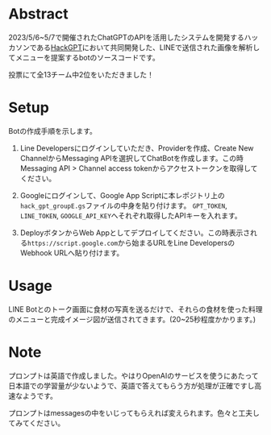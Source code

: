 # Abstract

2023/5/6~5/7で開催されたChatGPTのAPIを活用したシステムを開発するハッカソンである[HackGPT](https://hackgpt.tokyo)において共同開発した、LINEで送信された画像を解析してメニューを提案するbotのソースコードです。

投票にて全13チーム中2位をいただきました！

 
# Setup

Botの作成手順を示します。

1. Line Developersにログインしていただき、Providerを作成、Create New ChannelからMessaging APIを選択してChatBotを作成します。この時Messaging API > Channel access tokenからアクセストークンを取得してください。

2. Googleにログインして、Google App Scriptに本レポジトリ上の`hack_gpt_groupE.gs`ファイルの中身を貼り付けます。
`GPT_TOKEN`, `LINE_TOKEN`, `GOOGLE_API_KEY`へそれぞれ取得したAPIキーを入れます。

3. DeployボタンからWeb Appとしてデプロイしてください。この時表示される`https://script.google.com`から始まるURLをLine DevelopersのWebhook URLへ貼り付けます。

 
# Usage

LINE Botとのトーク画面に食材の写真を送るだけで、それらの食材を使った料理のメニューと完成イメージ図が送信されてきます。(20~25秒程度かかります。)

 
# Note

プロンプトは英語で作成しました。やはりOpenAIのサービスを使うにあたって日本語での学習量が少ないようで、英語で答えてもらう方が処理が正確ですし高速なようです。

プロンプトはmessagesの中をいじってもらえれば変えられます。色々と工夫してみてください。